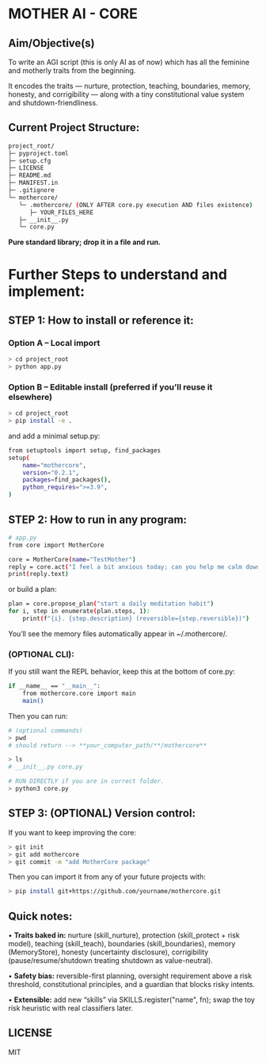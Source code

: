 # MOTHER AI - CORE

## Aim/Objective(s)
To write an AGI script (this is only AI as of now) which has all the feminine and motherly traits from the beginning.

It encodes the traits — nurture, protection, teaching, boundaries, memory, honesty, and corrigibility — along with a tiny constitutional value system and shutdown-friendliness.

## Current Project Structure:
```bash
project_root/
├─ pyproject.toml
├─ setup.cfg
├─ LICENSE
├─ README.md
├─ MANIFEST.in
├─ .gitignore
└─ mothercore/
   └─ .mothercore/ (ONLY AFTER core.py execution AND files existence) !!! EMPTY FOLDER WILL BE DISCARDED
      ├─ YOUR_FILES_HERE
   ├─ __init__.py
   └─ core.py
```
**Pure standard library; drop it in a file and run.**

# Further Steps to understand and implement:

## STEP 1: How to install or reference it:

### Option A – Local import
```bash
> cd project_root
> python app.py
```
### Option B – Editable install (preferred if you’ll reuse it elsewhere)
```bash
> cd project_root
> pip install -e .
```

and add a minimal setup.py:
```bash
from setuptools import setup, find_packages
setup(
    name="mothercore",
    version="0.2.1",
    packages=find_packages(),
    python_requires=">=3.9",
)
```


## STEP 2: How to run in any program:
```bash
# app.py
from core import MotherCore

core = MotherCore(name="TestMother")
reply = core.act("I feel a bit anxious today; can you help me calm down?")
print(reply.text)
```

or build a plan:
```bash
plan = core.propose_plan("start a daily meditation habit")
for i, step in enumerate(plan.steps, 1):
    print(f"{i}. {step.description} (reversible={step.reversible})")
```
You’ll see the memory files automatically appear in ~/.mothercore/.

### (OPTIONAL CLI):
If you still want the REPL behavior, keep this at the bottom of core.py:
```bash
if __name__ == "__main__":
    from mothercore.core import main
    main()
```

Then you can run:
```bash
# (optional commands)
> pwd
# should return --> **your_computer_path/**/mothercore**

> ls
# __init__.py core.py

# RUN DIRECTLY if you are in correct folder.
> python3 core.py
```

## STEP 3: (OPTIONAL) Version control:
If you want to keep improving the core:
```bash
> git init
> git add mothercore
> git commit -m "add MotherCore package"
```

Then you can import it from any of your future projects with:
```bash
> pip install git+https://github.com/yourname/mothercore.git
```

## Quick notes:
•	**Traits baked in:** nurture (skill_nurture), protection (skill_protect + risk model), teaching (skill_teach), boundaries (skill_boundaries), memory (MemoryStore), honesty (uncertainty disclosure), corrigibility (pause/resume/shutdown treating shutdown as value-neutral).

•	**Safety bias:** reversible-first planning, oversight requirement above a risk threshold, constitutional principles, and a guardian that blocks risky intents.

•	**Extensible:** add new “skills” via SKILLS.register("name", fn); swap the toy risk heuristic with real classifiers later.

## LICENSE
MIT
